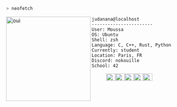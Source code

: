 ```zsh
> neofetch
```
<!-- <img align="left" alt="oui" src="https://img.freepik.com/premium-photo/iridescent-fluid-texture-background_125540-5994.jpg" width="228" height="228" /> -->
<img align="left" alt="oui" src="https://cdn.intra.42.fr/users/7812b1adce041dc7f4f796283b4db170/madamou.jpg" width="228" height="228" />

```zig
judanana@localhost
-----------------------
User: Moussa
OS: Ubuntu
Shell: zsh
Language: C, C++, Rust, Python
Currently: student
Location: Paris, FR
Discord: nokouille
School: 42
```
<p align="left">
  &nbsp; &nbsp; &nbsp; &nbsp; &nbsp;
  <img alt="oui", src="https://www.colorhexa.com/9b9b9b.png" width="25" height="20" /><img alt="oui", src="https://www.colorhexa.com/2e2e2e.png" width="25" height="20" /><img alt="oui", src="https://www.colorhexa.com/ebebea.png" width="25" height="20" /><img alt="oui", src="https://www.colorhexa.com/4c4c4c.png" width="25" height="20" /><img alt="oui", src="https://www.colorhexa.com/0c0c0c.png" width="25" height="20" />
</p>
